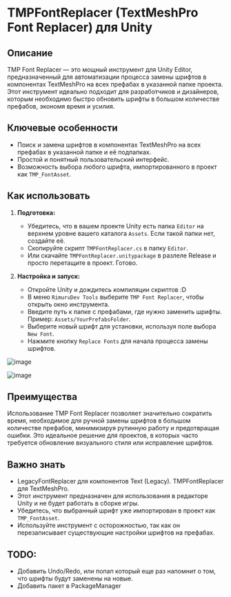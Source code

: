 # TMPFontReplacer (TextMeshPro Font Replacer) для Unity

## Описание
TMP Font Replacer — это мощный инструмент для Unity Editor, предназначенный для автоматизации процесса замены шрифтов в компонентах TextMeshPro на всех префабах в указанной папке проекта. Этот инструмент идеально подходит для разработчиков и дизайнеров, которым необходимо быстро обновить шрифты в большом количестве префабов, экономя время и усилия.

## Ключевые особенности
- Поиск и замена шрифтов в компонентах TextMeshPro на всех префабах в указанной папке и её подпапках.
- Простой и понятный пользовательский интерфейс.
- Возможность выбора любого шрифта, импортированного в проект как `TMP_FontAsset`.

## Как использовать
1. **Подготовка:**
    - Убедитесь, что в вашем проекте Unity есть папка `Editor` на верхнем уровне вашего каталога `Assets`. Если такой папки нет, создайте её.
    - Скопируйте скрипт `TMPFontReplacer.cs` в папку `Editor`.
    - Или скачайте `TMPFontReplacer.unitypackage` в разлеле Release и просто перетащите в проект. Готово.

2. **Настройка и запуск:**
    - Откройте Unity и дождитесь компиляции скриптов :D
    - В меню `RimuruDev Tools` выберите `TMP Font Replacer`, чтобы открыть окно инструмента.
    - Введите путь к папке с префабами, где нужно заменить шрифты. Пример: `Assets/YourPrefabsFolder`.
    - Выберите новый шрифт для установки, используя поле выбора `New Font`.
    - Нажмите кнопку `Replace Fonts` для начала процесса замены шрифтов.

![image](https://github.com/RimuruDev/TMPFontReplacer/assets/85500556/22f91ae4-29c9-40be-a849-10e4f8e363a8)

![image](https://github.com/RimuruDev/TMPFontReplacer/assets/85500556/16fe4682-3806-4e53-ad90-01ec134533ab)

## Преимущества
Использование TMP Font Replacer позволяет значительно сократить время, необходимое для ручной замены шрифтов в большом количестве префабов, минимизируя рутинную работу и предотвращая ошибки. Это идеальное решение для проектов, в которых часто требуется обновление визуального стиля или исправление шрифтов.

## Важно знать
- LegacyFontReplacer для компонентов Text (Legacy). TMPFontReplacer для TextMeshPro.
- Этот инструмент предназначен для использования в редакторе Unity и не будет работать в сборке игры.
- Убедитесь, что выбранный шрифт уже импортирован в проект как `TMP_FontAsset`.
- Используйте инструмент с осторожностью, так как он перезаписывает существующие настройки шрифтов на префабах.

## TODO:
- Добавить Undo/Redo, или попап который еще раз напомнит о том, что шрифты будут заменены на новые.
- Добавить пакет в PackageManager

